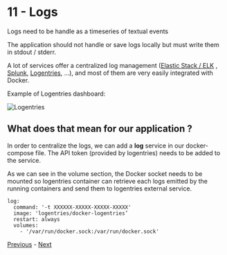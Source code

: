 # 11 - Logs

Logs need to be handle as a timeseries of textual events

The application should not handle or save logs locally but must write them in stdout / stderr.

A lot of services offer a centralized log management ([Elastic Stack / ELK](https://www.elastic.co/products) , [Splunk](http://splunk.com), [Logentries](https:logentries.com), ...), and most of them are very easily integrated with Docker.

Example of Logentries dashboard:

![Logentries](https://dl.dropboxusercontent.com/u/2330187/docker/labs/12factor/logentries.png)

## What does that mean for our application ?

In order to centralize the logs, we can add a **log** service in our docker-compose file. The API token (provided by logentries) needs to be added to the service.

As we can see in the volume section, the Docker socket needs to be mounted so logentries container can retrieve each logs emitted by the running containers and send them to logentries external service.

```
log:
  command: '-t XXXXXX-XXXXX-XXXXX-XXXXX'
  image: 'logentries/docker-logentries’
  restart: always
  volumes:
    - '/var/run/docker.sock:/var/run/docker.sock'
```


[Previous](10_dev_prod_parity.md) - [Next](12_admin_processes.md)
